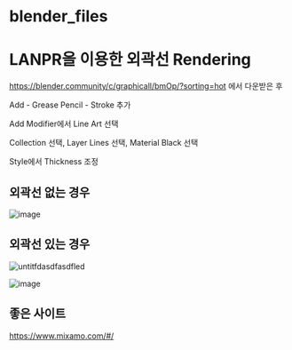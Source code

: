 # blender_files


# LANPR을 이용한 외곽선 Rendering
https://blender.community/c/graphicall/bmOp/?sorting=hot 에서 다운받은 후

Add - Grease Pencil - Stroke 추가

Add Modifier에서 Line Art 선택

Collection 선택, Layer Lines 선택, Material Black 선택

Style에서 Thickness 조정



## 외곽선 없는 경우 

![image](https://user-images.githubusercontent.com/53217819/154830558-7fedb945-4dab-40df-b704-864cb1b62c36.png)

## 외곽선 있는 경우 
![untitfdasdfasdfled](https://user-images.githubusercontent.com/53217819/154830562-424d0818-b89c-4d6c-853e-826a9bcf084a.png)


![image](https://user-images.githubusercontent.com/53217819/154830618-2977a818-c884-4d5a-ad7d-a2cc63726bd9.png)


## 좋은 사이트

https://www.mixamo.com/#/
